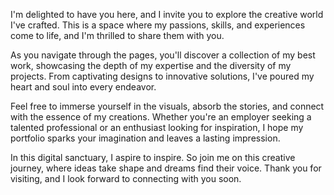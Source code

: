 I'm delighted to have you here, and I invite you to explore the creative world I've crafted. This is a space where my passions, skills, and experiences come to life, and I'm thrilled to share them with you.

As you navigate through the pages, you'll discover a collection of my best work, showcasing the depth of my expertise and the diversity of my projects. From captivating designs to innovative solutions, I've poured my heart and soul into every endeavor.

Feel free to immerse yourself in the visuals, absorb the stories, and connect with the essence of my creations. Whether you're an employer seeking a talented professional or an enthusiast looking for inspiration, I hope my portfolio sparks your imagination and leaves a lasting impression.

In this digital sanctuary, I aspire to inspire. So join me on this creative journey, where ideas take shape and dreams find their voice. Thank you for visiting, and I look forward to connecting with you soon.
